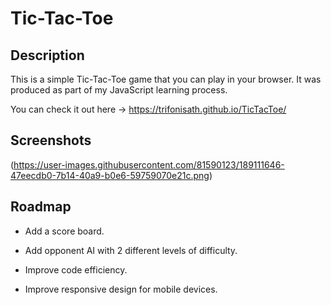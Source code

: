 # Tic-Tac-Toe

## Description

This is a simple Tic-Tac-Toe game that you can play in your browser.
It was produced as part of my JavaScript learning process.

You can check it out here -> https://trifonisath.github.io/TicTacToe/

## Screenshots

(https://user-images.githubusercontent.com/81590123/189111646-47eecdb0-7b14-40a9-b0e6-59759070e21c.png)

## Roadmap

- Add a score board.

- Add opponent AI with 2 different levels of difficulty.

- Improve code efficiency.

- Improve responsive design for mobile devices.
